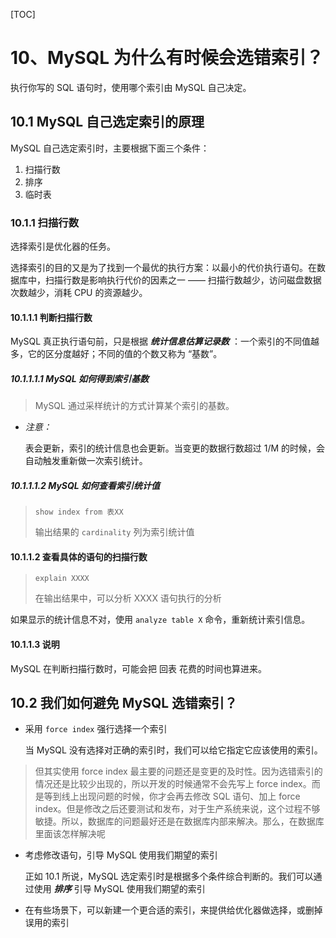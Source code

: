 [TOC]

# 10、MySQL 为什么有时候会选错索引？

执行你写的 SQL 语句时，使用哪个索引由 MySQL 自己决定。

## 10.1 MySQL 自己选定索引的原理

MySQL 自己选定索引时，主要根据下面三个条件：

1. 扫描行数
2. 排序
3. 临时表

### 10.1.1 扫描行数

选择索引是优化器的任务。

选择索引的目的又是为了找到一个最优的执行方案：以最小的代价执行语句。在数据库中，扫描行数是影响执行代价的因素之一 —— 扫描行数越少，访问磁盘数据次数越少，消耗 CPU 的资源越少。

#### 10.1.1.1 判断扫描行数

MySQL 真正执行语句前，只是根据 ***统计信息估算记录数*** ：一个索引的不同值越多，它的区分度越好；不同的值的个数又称为 “基数”。

##### 10.1.1.1.1 MySQL 如何得到索引基数

> MySQL 通过采样统计的方式计算某个索引的基数。

- *注意：*

  表会更新，索引的统计信息也会更新。当变更的数据行数超过 1/M 的时候，会自动触发重新做一次索引统计。

##### 10.1.1.1.2 MySQL 如何查看索引统计值

> `show index from 表XX`
>
> 输出结果的 `cardinality` 列为索引统计值

#### 10.1.1.2 查看具体的语句的扫描行数

> `explain XXXX  `
>
> 在输出结果中，可以分析 XXXX 语句执行的分析

如果显示的统计信息不对，使用 `analyze table X` 命令，重新统计索引信息。

#### 10.1.1.3 说明

MySQL 在判断扫描行数时，可能会把 回表 花费的时间也算进来。

## 10.2 我们如何避免 MySQL 选错索引？

- 采用 `force index` 强行选择一个索引

  当 MySQL 没有选择对正确的索引时，我们可以给它指定它应该使用的索引。

> 但其实使用 force index 最主要的问题还是变更的及时性。因为选错索引的情况还是比较少出现的，所以开发的时候通常不会先写上 force index。而是等到线上出现问题的时候，你才会再去修改 SQL 语句、加上 force index。但是修改之后还要测试和发布，对于生产系统来说，这个过程不够敏捷。所以，数据库的问题最好还是在数据库内部来解决。那么，在数据库里面该怎样解决呢

- 考虑修改语句，引导 MySQL 使用我们期望的索引

  正如 10.1 所说，MySQL 选定索引时是根据多个条件综合判断的。我们可以通过使用 ***排序*** 引导 MySQL 使用我们期望的索引

- 在有些场景下，可以新建一个更合适的索引，来提供给优化器做选择，或删掉误用的索引

